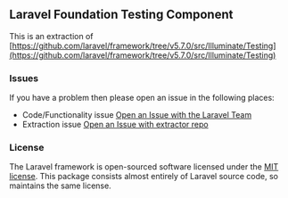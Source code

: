## Laravel Foundation Testing Component

This is an extraction of [https://github.com/laravel/framework/tree/v5.7.0/src/Illuminate/Testing](https://github.com/laravel/framework/tree/v5.7.0/src/Illuminate/Testing)


### Issues

If you have a problem then please open an issue in the following places:

* Code/Functionality issue [Open an Issue with the Laravel Team](https://github.com/laravel/framework/issues/new/choose)
* Extraction issue [Open an Issue with extractor repo](https://github.com/laravel-foundation/readme/issues/new)


### License

The Laravel framework is open-sourced software licensed under the [MIT license](http://opensource.org/licenses/MIT). This package consists almost entirely of Laravel source code, so maintains the same license.
